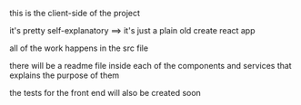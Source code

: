 this is the client-side of the project

it's pretty self-explanatory ==> it's just a plain old create react app

all of the work happens in the src file

there will be a readme file inside each of the components and services that explains the purpose of them

the tests for the front end will also be created soon
